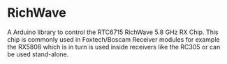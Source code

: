 # RichWave
A Arduino library to control the RTC6715 RichWave 5.8 GHz RX Chip.
This chip is commonly used in Foxtech/Boscam Receiver modules for example the RX5808 which is in turn is used
inside receivers like the RC305 or can be used stand-alone.
